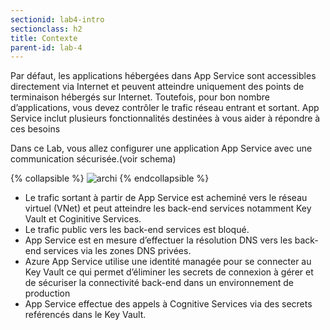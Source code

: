 ```yaml
---
sectionid: lab4-intro
sectionclass: h2
title: Contexte
parent-id: lab-4
---
```


Par défaut, les applications hébergées dans App Service sont accessibles directement via Internet et peuvent atteindre uniquement des points de terminaison hébergés sur Internet. Toutefois, pour bon nombre d’applications, vous devez contrôler le trafic réseau entrant et sortant. App Service inclut plusieurs fonctionnalités destinées à vous aider à répondre à ces besoins

Dans ce Lab, vous allez configurer une application App Service avec une communication sécurisée.(voir schema)

{% collapsible %}
![archi](/media/lab1/lab_4_archi.png)
{% endcollapsible %}

- Le trafic sortant à partir de App Service est acheminé vers le réseau virtuel (VNet) et peut atteindre les back-end services notamment Key Vault et Coginitive Services.
- Le trafic public vers les back-end services est bloqué.
- App Service est en mesure d’effectuer la résolution DNS vers les back-end services via les zones DNS privées.
- Azure App Service utilise une identité managée pour se connecter au Key Vault ce qui permet d’éliminer les secrets de connexion à gérer et de sécuriser la connectivité back-end dans un environnement de production
- App Service effectue des appels à Cognitive Services via des secrets reférencés dans le Key Vault.
